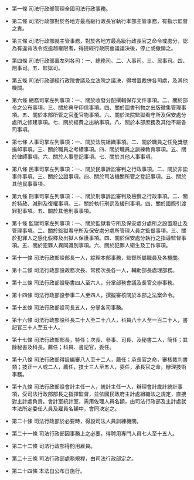 * 第一條 司法行政部管理全國司法行政事務。

* 第二條 司法行政部對於各地方最高級行政長官執行本部主管事務，有指示監督之責。

* 第三條 司法行政部就主管事務，對於各地方最高級行政長官之命令或處分，認為有違背法令或逾越權限者，得提經行政院會議議決後，停止或撤銷之。

* 第四條 司法行政部置左列各司：一、總務司。二、人事司。三、民事司。四、刑事司。五、監獄司。

* 第五條 司法行政部經行政院會議及立法院之議決，得增置裁併各司處，及其他機關。

* 第六條 總務司掌左列事項：一、關於收發分配撰輯保存文件事項。二、關於部令之公布事項。三、關於典守印信事項。四、關於圖書刊物之出版徵集管理事項。五、關於本部所管之官產官物事項。六、關於法院監獄看守所及保安處分處所之修建事項。七、關於經費之出納事項。八、關於本部庶務及其他不屬各司事項。

* 第七條 人事司掌左列事項：一、關於法院組織事項。二、關於職員之任免獎懲撫卹事項。三、關於職員之考績事項。四、關於職員之訓練教育事項。五、關於律師事項。六、關於人事登記事項。七、關於其他人事事項。

* 第八條 民事司掌左列事項：一、關於民事訴訟審判之行政事項。二、關於非訟事件事項。三、關於公證事項。四、關於司法機關所管之登記事項。五、關於其他民事事項。

* 第九條 刑事司掌左列事項：一、關於刑事訴訟審判及檢察之行政事項。二、關於特赦、減刑及復權事項。三、關於執行刑罰及緩刑事項。四、關於國際引渡罪犯事項。五、關於其他刑事事項。

* 第十條 監獄司掌左列事項：一、關於監獄看守所及保安處分處所之設置廢止及管理事項。二、關於監獄看守所及保安處分處所管理人員之監督事項。三、關於犯罪人之感化假釋及出獄人保護事項。四、關於保安處分執行之指導監督事項。五、關於犯罪人異同識別事項。六、關於犯罪人衛生及工作事項。

* 第十一條 司法行政部設部長一人，綜理本部事務，監督所屬職員及各機關。

* 第十二條 司法行政部設政務次長、常務次長各一人，輔助部長處理部務。

* 第十三條 司法行政部設秘書四人至六人，分掌部務會議及長官交辦事務。

* 第十四條 司法行政部設參事二人至四人，撰擬審核關於本部之法案命令。

* 第十五條 司法行政部設司長五人，分掌各司事務。

* 第十六條 司法行政部設科長二十人至二十八人，科員八十人至一百二十人，書記官三十人至五十人。

* 第十七條 司法行政部部長，特任；次長、參事、司長、及秘書二人，簡任；其餘秘書及科長，薦任；科員、書記官，委任。

* 第十八條 司法行政部得設編審八人至十二人，薦任；承長官之命，審核裁判書類；技正一人或二人，薦任，技士三人至五人，委任，承長官之命，辦理技術事務。

* 第十九條 司法行政部設會計主任一人，統計主任一人，辦理會計歲計統計事項，受司法行政部部長之指揮監督，並依國民政府主計處組織法之規定，直接對主計處負責。會計室統計室，需用佐理人員名額，由司法行政部及主計處就本法所定委任人員及雇員名額中，會同決定之。

* 第二十條 司法行政部於必要時，得設司法人員訓練機關。

* 第二十一條 司法行政部因事務上之必要，得聘用專門人員七人至十五人。

* 第二十二條 司法行政部得酌用雇員。

* 第二十三條 司法行政部處務規程，由司法行政部定之。

* 第二十四條 本法自公布日施行。

